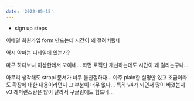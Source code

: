 ```yaml
---
date: '2022-05-15'
---
```


- sign up steps

이메일 회원가입 form 만드는데 시간이 꽤 걸려버렸네

역시 악마는 디테일에 있는가?

마구 하다보니 이상한데서 꼬이네... 화면 로직만 개선하는데도 시간이 꽤 걸리는구나...

아무리 생각해도 strapi 문서가 너무 불친절하다... 아주 plain한 설명만 있고 조금이라도 확장에 대한 내용이라던지 그 부분이 너무 없다... 특히 v4가 되면서 많이 바꼈는지 v3 레퍼런스랑은 많이 달라서 구글링에도 힘드네...
